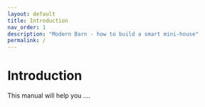 ```yaml
---
layout: default
title: Introduction
nav_order: 1
description: "Modern Barn - how to build a smart mini-house"
permalink: /
---
```


# Introduction

This manual will help you ....
